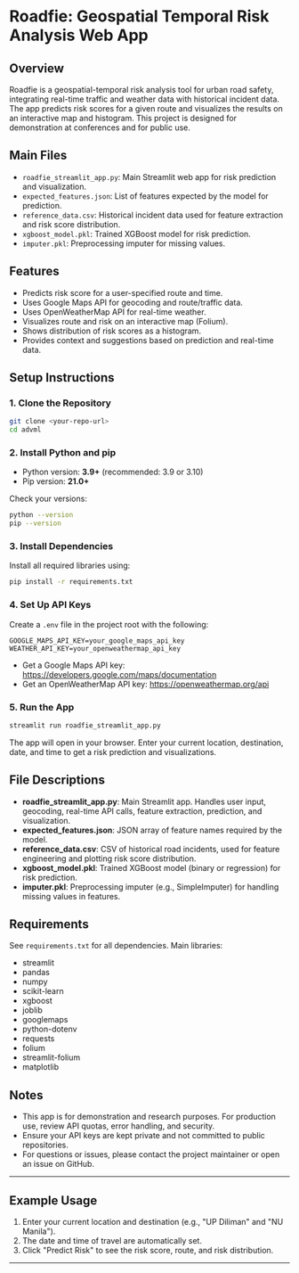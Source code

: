 # Roadfie: Geospatial Temporal Risk Analysis Web App

## Overview
Roadfie is a geospatial-temporal risk analysis tool for urban road safety, integrating real-time traffic and weather data with historical incident data. The app predicts risk scores for a given route and visualizes the results on an interactive map and histogram. This project is designed for demonstration at conferences and for public use.

## Main Files
- `roadfie_streamlit_app.py`: Main Streamlit web app for risk prediction and visualization.
- `expected_features.json`: List of features expected by the model for prediction.
- `reference_data.csv`: Historical incident data used for feature extraction and risk score distribution.
- `xgboost_model.pkl`: Trained XGBoost model for risk prediction.
- `imputer.pkl`: Preprocessing imputer for missing values.

## Features
- Predicts risk score for a user-specified route and time.
- Uses Google Maps API for geocoding and route/traffic data.
- Uses OpenWeatherMap API for real-time weather.
- Visualizes route and risk on an interactive map (Folium).
- Shows distribution of risk scores as a histogram.
- Provides context and suggestions based on prediction and real-time data.

## Setup Instructions

### 1. Clone the Repository
```bash
git clone <your-repo-url>
cd advml
```

### 2. Install Python and pip
- Python version: **3.9+** (recommended: 3.9 or 3.10)
- Pip version: **21.0+**

Check your versions:
```bash
python --version
pip --version
```

### 3. Install Dependencies
Install all required libraries using:
```bash
pip install -r requirements.txt
```

### 4. Set Up API Keys
Create a `.env` file in the project root with the following:
```
GOOGLE_MAPS_API_KEY=your_google_maps_api_key
WEATHER_API_KEY=your_openweathermap_api_key
```
- Get a Google Maps API key: https://developers.google.com/maps/documentation
- Get an OpenWeatherMap API key: https://openweathermap.org/api

### 5. Run the App
```bash
streamlit run roadfie_streamlit_app.py
```

The app will open in your browser. Enter your current location, destination, date, and time to get a risk prediction and visualizations.

## File Descriptions
- **roadfie_streamlit_app.py**: Main Streamlit app. Handles user input, geocoding, real-time API calls, feature extraction, prediction, and visualization.
- **expected_features.json**: JSON array of feature names required by the model.
- **reference_data.csv**: CSV of historical road incidents, used for feature engineering and plotting risk score distribution.
- **xgboost_model.pkl**: Trained XGBoost model (binary or regression) for risk prediction.
- **imputer.pkl**: Preprocessing imputer (e.g., SimpleImputer) for handling missing values in features.

## Requirements
See `requirements.txt` for all dependencies. Main libraries:
- streamlit
- pandas
- numpy
- scikit-learn
- xgboost
- joblib
- googlemaps
- python-dotenv
- requests
- folium
- streamlit-folium
- matplotlib

## Notes
- This app is for demonstration and research purposes. For production use, review API quotas, error handling, and security.
- Ensure your API keys are kept private and not committed to public repositories.
- For questions or issues, please contact the project maintainer or open an issue on GitHub.

---

## Example Usage
1. Enter your current location and destination (e.g., "UP Diliman" and "NU Manila").
2. The date and time of travel are automatically set.
3. Click "Predict Risk" to see the risk score, route, and risk distribution.

---
